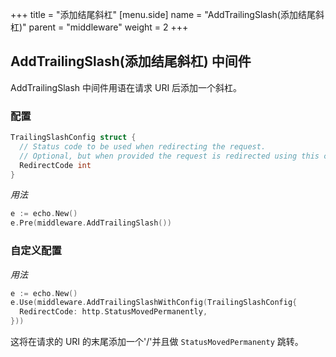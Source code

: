 +++
title = "添加结尾斜杠"
[menu.side]
  name = "AddTrailingSlash(添加结尾斜杠)"
  parent = "middleware"
  weight = 2
+++

## AddTrailingSlash(添加结尾斜杠) 中间件

AddTrailingSlash 中间件用语在请求 URI 后添加一个斜杠。

### 配置

```go
TrailingSlashConfig struct {
  // Status code to be used when redirecting the request.
  // Optional, but when provided the request is redirected using this code.
  RedirectCode int
}
```

*用法*

```go
e := echo.New()
e.Pre(middleware.AddTrailingSlash())
```

### 自定义配置

*用法*

```go
e := echo.New()
e.Use(middleware.AddTrailingSlashWithConfig(TrailingSlashConfig{
  RedirectCode: http.StatusMovedPermanently,
}))
```

这将在请求的 URI 的末尾添加一个'/'并且做 `StatusMovedPermanenty` 跳转。

